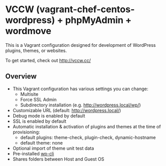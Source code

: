 # VCCW (vagrant-chef-centos-wordpress) + phpMyAdmin + wordmove

This is a Vagrant configuration designed for development of WordPress plugins, themes, or websites.

To get started, check out <http://vccw.cc/>

## Overview

* This Vagrant configuration has various settings you can change:
     * Multisite
     * Force SSL Admin
     * Subdirectory installation (e.g. http://wordpress.local/wp/)
* Customizable URL (default: http://wordpress.local/)
* Debug mode is enabled by default
* SSL is enabled by default
* Automatic installation & activation of plugins and themes at the time of provisioning:
     * default plugins: theme-check, plugin-check, dynamic-hostname
     * default theme: none
* Optional import of theme unit test data
* Pre-installed [wp-cli](http://wp-cli.org)
* Shares folders between Host and Guest OS

